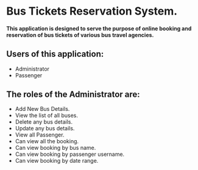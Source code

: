# Bus Tickets Reservation System.
#### This application is designed to serve the purpose of online booking and reservation of bus tickets of various bus travel agencies.

## Users of this application: 
- Administrator 
- Passenger
## The roles of the Administrator are:
- Add New Bus Details.
- View the list of all buses.
- Delete any bus details.
- Update any bus details.
- View all Passenger.
- Can view all the booking.
- Can view booking by bus name.
- Can view booking by passenger username.
- Can view booking by date range.

